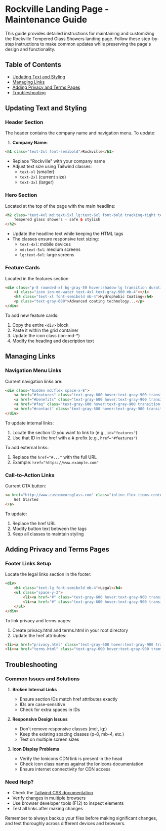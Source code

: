 # Rockville Landing Page - Maintenance Guide

This guide provides detailed instructions for maintaining and customizing the Rockville Tempered Glass Showers landing page. Follow these step-by-step instructions to make common updates while preserving the page's design and functionality.

## Table of Contents
- [Updating Text and Styling](#updating-text-and-styling)
- [Managing Links](#managing-links)
- [Adding Privacy and Terms Pages](#adding-privacy-and-terms-pages)
- [Troubleshooting](#troubleshooting)

## Updating Text and Styling

### Header Section
The header contains the company name and navigation menu. To update:

1. **Company Name:**
```html
<h1 class="text-2xl font-semibold">Rockville</h1>
```
- Replace "Rockville" with your company name
- Adjust text size using Tailwind classes:
  - `text-xl` (smaller)
  - `text-2xl` (current size)
  - `text-3xl` (larger)

### Hero Section
Located at the top of the page with the main headline:

```html
<h2 class="text-4xl md:text-5xl lg:text-6xl font-bold tracking-tight text-gray-900 mb-6">
    Tempered glass showers - safe & stylish
</h2>
```
- Update the headline text while keeping the HTML tags
- The classes ensure responsive text sizing:
  - `text-4xl`: mobile devices
  - `md:text-5xl`: medium screens
  - `lg:text-6xl`: large screens

### Feature Cards
Located in the features section:

```html
<div class="p-8 rounded-xl bg-gray-50 hover:shadow-lg transition duration-300">
    <i class="icon ion-md-water text-4xl text-gray-900 mb-4"></i>
    <h4 class="text-xl font-semibold mb-4">Hydrophobic Coating</h4>
    <p class="text-gray-600">Advanced coating technology...</p>
</div>
```
To add new feature cards:
1. Copy the entire `<div>` block
2. Paste it within the grid container
3. Update the icon class (ion-md-*)
4. Modify the heading and description text

## Managing Links

### Navigation Menu Links
Current navigation links are:

```html
<div class="hidden md:flex space-x-8">
    <a href="#features" class="text-gray-600 hover:text-gray-900 transition-colors duration-300">Features</a>
    <a href="#benefits" class="text-gray-600 hover:text-gray-900 transition-colors duration-300">Benefits</a>
    <a href="#faq" class="text-gray-600 hover:text-gray-900 transition-colors duration-300">FAQ</a>
    <a href="#contact" class="text-gray-600 hover:text-gray-900 transition-colors duration-300">Contact</a>
</div>
```

To update internal links:
1. Locate the section ID you want to link to (e.g., `id="features"`)
2. Use that ID in the href with a # prefix (e.g., `href="#features"`)

To add external links:
1. Replace the `href="#..."` with the full URL
2. Example: `href="https://www.example.com"`

### Call-to-Action Links
Current CTA button:

```html
<a href="http://www.customeuroglass.com" class="inline-flex items-center px-8 py-3 border border-transparent text-base font-medium rounded-md text-white bg-gray-900 hover:bg-gray-800 transition transform hover:scale-105 duration-300">
    Get Started
</a>
```

To update:
1. Replace the href URL
2. Modify button text between the tags
3. Keep all classes to maintain styling

## Adding Privacy and Terms Pages

### Footer Links Setup
Locate the legal links section in the footer:

```html
<div>
    <h4 class="text-lg font-semibold mb-4">Legal</h4>
    <ul class="space-y-2">
        <li><a href="#" class="text-gray-600 hover:text-gray-900 transition-colors duration-300">Privacy Policy</a></li>
        <li><a href="#" class="text-gray-600 hover:text-gray-900 transition-colors duration-300">Terms of Service</a></li>
    </ul>
</div>
```

To link privacy and terms pages:
1. Create privacy.html and terms.html in your root directory
2. Update the href attributes:
```html
<li><a href="privacy.html" class="text-gray-600 hover:text-gray-900 transition-colors duration-300">Privacy Policy</a></li>
<li><a href="terms.html" class="text-gray-600 hover:text-gray-900 transition-colors duration-300">Terms of Service</a></li>
```

## Troubleshooting

### Common Issues and Solutions

1. **Broken Internal Links**
   - Ensure section IDs match href attributes exactly
   - IDs are case-sensitive
   - Check for extra spaces in IDs

2. **Responsive Design Issues**
   - Don't remove responsive classes (md:, lg:)
   - Keep the existing spacing classes (p-8, mb-4, etc.)
   - Test on multiple screen sizes

3. **Icon Display Problems**
   - Verify the Ionicons CDN link is present in the head
   - Check icon class names against the Ionicons documentation
   - Ensure internet connectivity for CDN access

### Need Help?
- Check the [Tailwind CSS documentation](https://tailwindcss.com/docs)
- Verify changes in multiple browsers
- Use browser developer tools (F12) to inspect elements
- Test all links after making changes

Remember to always backup your files before making significant changes, and test thoroughly across different devices and browsers.